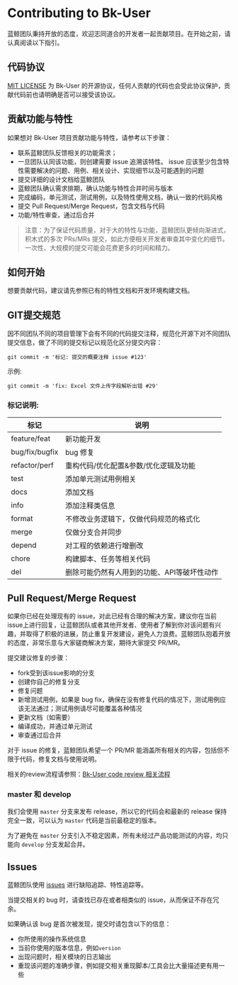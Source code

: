 # Contributing to Bk-User

蓝鲸团队秉持开放的态度，欢迎志同道合的开发者一起贡献项目。在开始之前，请认真阅读以下指引。

## 代码协议

[MIT LICENSE](../LICENSE) 为 Bk-User 的开源协议，任何人贡献的代码也会受此协议保护，贡献代码前也请明确是否可以接受该协议。

## 贡献功能与特性

如果想对 Bk-User 项目贡献功能与特性，请参考以下步骤：

* 联系蓝鲸团队反馈相关的功能需求；
* 一旦团队认同该功能，则创建需要 issue 追溯该特性。 issue 应该至少包含特性需要解决的问题、用例、相关设计、实现细节以及可能遇到的问题
* 提交详细的设计文档给蓝鲸团队
* 蓝鲸团队确认需求排期，确认功能与特性合并时间与版本
* 完成编码，单元测试，测试用例，以及特性使用文档，确认一致的代码风格
* 提交 Pull Request/Merge Request，包含文档与代码
* 功能/特性审查，通过后合并

> 注意：为了保证代码质量，对于大的特性与功能，蓝鲸团队更倾向渐进式，积木式的多次 PRs/MRs 提交，如此方便相关开发者审查其中变化的细节。一次性、大规模的提交可能会花费更多的时间和精力。

## 如何开始

想要贡献代码，建议请先参照已有的特性文档和开发环境构建文档。

## GIT提交规范

因不同团队不同的项目管理下会有不同的代码提交注释，规范化开源下对不同团队提交信息，做了不同的提交标记以规范化区分提交内容：

```
git commit -m '标记: 提交的概要注释 issue #123'
```

示例:

```shell
git commit -m 'fix: Excel 文件上传字段解析出错 #29'
```

### 标记说明:

| 标记     | 说明                                   |
| -------- | -------------------------------------- |
| feature/feat  | 新功能开发                             |
| bug/fix/bugfix   | bug 修复                                |
| refactor/perf | 重构代码/优化配置&参数/优化逻辑及功能 |
| test     | 添加单元测试用例相关                   |
| docs     | 添加文档                               |
| info     | 添加注释类信息                         |
| format   | 不修改业务逻辑下，仅做代码规范的格式化 |
| merge    | 仅做分支合并同步                       |
| depend   | 对工程的依赖进行增删改                 |
| chore    | 构建脚本、任务等相关代码                 |
| del    | 删除可能仍然有人用到的功能、API等破坏性动作               |


## Pull Request/Merge Request

如果你已经在处理现有的 issue，对此已经有合理的解决方案，建议你在当前issue上进行回复，让蓝鲸团队或者其他开发者、使用者了解到你对该问题有兴趣，并取得了积极的进展，防止重复开发建设，避免人力浪费。蓝鲸团队抱着开放的态度，非常乐意与大家磋商解决方案，期待大家提交 PR/MR。

提交建议修复的步骤：

* fork受到该issue影响的分支
* 创建你自己的修复分支
* 修复问题
* 新增测试用例，如果是 bug fix，确保在没有修复代码的情况下，测试用例应该无法通过；测试用例请尽可能覆盖各种情况
* 更新文档（如需要）
* 编译成功，并通过单元测试
* 审查通过后合并

对于 issue 的修复，蓝鲸团队希望一个 PR/MR 能涵盖所有相关的内容，包括但不限于代码，修复文档与使用说明。

相关的review流程请参照：[Bk-User code review 相关流程](specification/review.md)

### master 和 develop

我们会使用 `master` 分支来发布 release，所以它的代码会和最新的 release 保持完全一致，可以认为 `master` 代码是当前最稳定的版本。

为了避免在 `master` 分支引入不稳定因素，所有未经过产品功能测试的内容，均只能向 `develop` 分支发起合并。

## Issues

蓝鲸团队使用 [issues](https://github.com/TencentBlueKing/bk-user/issues) 进行缺陷追踪、特性追踪等。

当提交相关的 bug 时，请查找已存在或者相类似的 issue，从而保证不存在冗余。

如果确认该 bug 是首次被发现，提交时请包含以下的信息：

* 你所使用的操作系统信息
* 当前你使用的版本信息，例如`version`
* 出现问题时，相关模块的日志输出
* 重现该问题的准确步骤，例如提交相关重现脚本/工具会比大量描述更有用一些
